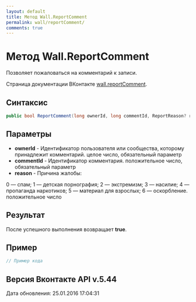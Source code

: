 ```yaml
---
layout: default
title: Метод Wall.ReportComment
permalink: wall/reportComment/
comments: true
---
```

# Метод Wall.ReportComment
Позволяет пожаловаться на комментарий к записи.

Страница документации ВКонтакте [wall.reportComment](https://vk.com/dev/wall.reportComment).
## Синтаксис
``` csharp
public bool ReportComment(long ownerId, long commentId, ReportReason? reason)
```

## Параметры
+ **ownerId** - Идентификатор пользователя или сообщества, которому принадлежит комментарий. целое число, обязательный параметр
+ **commentId** - Идентификатор комментария. положительное число, обязательный параметр
+ **reason** - Причина жалобы: 

0 — спам; 
1 — детская порнография; 
2 — экстремизм; 
3 — насилие; 
4 — пропаганда наркотиков; 
5 — материал для взрослых; 
6 — оскорбление. 
положительное число

## Результат
После успешного выполнения возвращает **true**.

## Пример
``` csharp
// Пример кода
```

## Версия Вконтакте API v.5.44
Дата обновления: 25.01.2016 17:04:31

